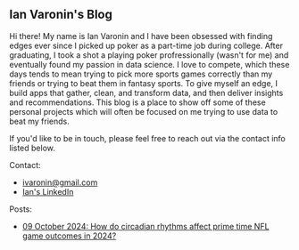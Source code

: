 ## Ian Varonin's Blog

Hi there! My name is Ian Varonin and I have been obsessed with finding edges ever since I picked up poker as a part-time job during college. After graduating, I took a shot a playing poker profressionally (wasn't for me) and eventually found my passion in data science. I love to compete, which these days tends to mean trying to pick more sports games correctly than my friends or trying to beat them in fantasy sports. To give myself an edge, I build apps that gather, clean, and transform data, and then deliver insights and recommendations. This blog is a place to show off some of these personal projects which will often be focused on me trying to use data to beat my friends.

If you'd like to be in touch, please feel free to reach out via the contact info listed below. 

Contact: 
- ivaronin@gmail.com
- [Ian's LinkedIn](https://www.linkedin.com/in/ianvaronin/)

Posts:
- [09 October 2024: How do circadian rhythms affect prime time NFL game outcomes in 2024?](https://ivaronin.github.io/2024/10/09/nfl_circadian_rhythm.html)
